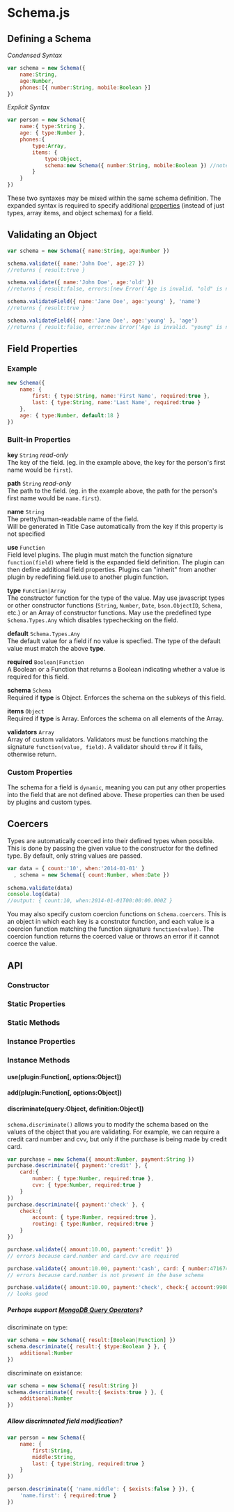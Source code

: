 # Schema.js

## Defining a Schema

*Condensed Syntax*

```javascript
var schema = new Schema({
    name:String,
    age:Number,
    phones:[{ number:String, mobile:Boolean }]
})
```

*Explicit Syntax*

```javascript
var person = new Schema({
    name:{ type:String },
    age: { type:Number },
    phones:{ 
        type:Array, 
        items: { 
            type:Object, 
            schema:new Schema({ number:String, mobile:Boolean }) //note: subschema is in condensed syntax
        }
    }
})
```

These two syntaxes may be mixed within the same schema definition.  The expanded syntax is required to specify additional [properties](#Properties) (instead of just types, array items, and object schemas) for a field.

## Validating an Object

```javascript
var schema = new Schema({ name:String, age:Number })

schema.validate({ name:'John Doe', age:27 })
//returns { result:true }

schema.validate({ name:'John Doe', age:'old' })
//returns { result:false, errors:[new Error('Age is invalid. "old" is not a Number')] }

schema.validateField({ name:'Jane Doe', age:'young' }, 'name')
//returns { result:true }

schema.validateField({ name:'Jane Doe', age:'young' }, 'age')
//returns { result:false, error:new Error('Age is invalid. "young" is not a Number') }
```

## <a name="Properties"></a> Field Properties

### Example

```javascript
new Schema({
    name: {
        first: { type:String, name:'First Name', required:true },
        last: { type:String, name:'Last Name', required:true }
    },
    age: { type:Number, default:18 }
})
```

### Built-in Properties  

**key** `String` *read-only*  
The key of the field. (eg. in the example above, the key for the person's first name would be `first`). 

**path** `String` *read-only*  
The path to the field. (eg. in the example above, the path for the person's first name would be `name.first`). 

**name** `String`  
The pretty/human-readable name of the field.  
Will be generated in Title Case automatically from the key if this property is not specified

**use** `Function`  
Field level plugins.  The plugin must match the function signature `function(field)` where field is the expanded field definition.  The plugin can then define additional field properties.  Plugins can "inherit" from another plugin by redefining field.use to another plugin function.

**type** `Function|Array`  
The constructor function for the type of the value.  May use javascript types or other constructor functions (`String`, `Number`, `Date`, `bson.ObjectID`, `Schema`, etc.) or an Array of constructor functions. May use the predefined type `Schema.Types.Any` which disables typechecking on the field. 

**default** `Schema.Types.Any`  
The default value for a field if no value is specfied.
The type of the default value must match the above **type**.

**required** `Boolean|Function`  
A Boolean or a Function that returns a Boolean indicating whether a value is required for this field.

**schema** `Schema`  
Required if **type** is Object.  Enforces the schema on the subkeys of this field.

**items** `Object`  
Required if **type** is Array.  Enforces the schema on all elements of the Array.

**validators** `Array`  
Array of custom validators. Validators must be functions matching the signature `function(value, field)`. A validator should `throw` if it fails, otherwise return.

### Custom Properties
The schema for a field is `dynamic`, meaning you can put any other properties into the field that are not defined above.  These properties can then be used by plugins and custom types.

## Coercers

Types are automatically coerced into their defined types when possible.  This is done by passing the given value to the constructor for the defined type.  By default, only string values are passed.

```javascript
var data = { count:'10', when:'2014-01-01' }
  , schema = new Schema({ count:Number, when:Date })
  
schema.validate(data)
console.log(data)
//output: { count:10, when:2014-01-01T00:00:00.000Z }
```

You may also specify custom coercion functions on `Schema.coercers`.  This is an object in which each key is a construtor function, and each value is a coercion function matching the function signature `function(value)`.  The coercion function returns the coerced value or throws an error if it cannot coerce the value. 




## API

### Constructor

### Static Properties

### Static Methods

### Instance Properties

### Instance Methods

#### use(plugin:Function[, options:Object])
#### add(plugin:Function[, options:Object])
#### discriminate(query:Object, definition:Object])
`schema.discriminate()` allows you to modify the schema based on the values of the object that you are validating.  For example, we can require a credit card number and cvv, but only if the purchase is being made by credit card.
```javascript
var purchase = new Schema({ amount:Number, payment:String })
purchase.descriminate({ payment:'credit' }, { 
    card:{ 
        number: { type:Number, required:true },
        cvv: { type:Number, required:true }
    }
})
purchase.descriminate({ payment:'check' }, { 
    check:{ 
        account: { type:Number, required:true },
        routing: { type:Number, required:true }
    }
})

purchase.validate({ amount:10.00, payment:'credit' })
// errors because card.number and card.cvv are required

purchase.validate({ amount:10.00, payment:'cash', card: { number:4716740357239704 })
// errors because card.number is not present in the base schema

purchase.validate({ amount:10.00, payment:'check', check:{ account:9900000003, routing:321174851 })
// looks good

```
##### Perhaps support [MongoDB Query Operators](http://docs.mongodb.org/manual/reference/operator/query/)?

discriminate on type:
```javascript
var schema = new Schema({ result:[Boolean|Function] })
schema.descriminate({ result:{ $type:Boolean } }, {
    additional:Number
})
```
discriminate on existance:
```javascript
var schema = new Schema({ result:String })
schema.descriminate({ result:{ $exists:true } }, {
    additional:Number
})
```

##### Allow discrimnated field modification?
```javascript
var person = new Schema({ 
    name: { 
        first:String, 
        middle:String, 
        last: { type:String, required:true } 
    }
})

person.descriminate({ 'name.middle': { $exists:false } }), {
    'name.first': { required:true }
})
```